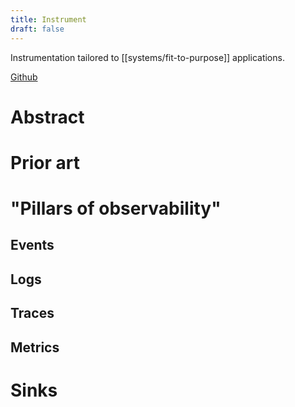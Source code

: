 ```yaml
---
title: Instrument
draft: false
---
```


Instrumentation tailored to [[systems/fit-to-purpose]] applications.

[Github](https://github.com/gaylatea/instrument)

# Abstract

# Prior art

# "Pillars of observability"

## Events

## Logs

## Traces

## Metrics

# Sinks